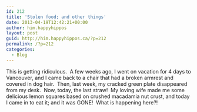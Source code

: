 ```yaml
---
id: 212
title: 'Stolen food; and other things'
date: 2013-04-19T12:42:21+00:00
author: him.happyhippos
layout: post
guid: http://him.happyhippos.ca/?p=212
permalink: /?p=212
categories:
  - Blog
---
```

This is getting ridiculous.  A few weeks ago, I went on vacation for 4 days to Vancouver, and I came back to a chair that had a broken armrest and covered in dog hair.  Then, last week, my cracked green plate disappeared from my desk.  Now, today, the last straw!  My loving wife made me some delicious lemon squares based on crushed macadamia nut crust, and today I came in to eat it; and it was GONE!  What is happening here?!
